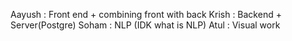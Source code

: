 Aayush : Front end + combining front with back
Krish : Backend + Server(Postgre)
Soham : NLP (IDK what is NLP)
Atul : Visual work
